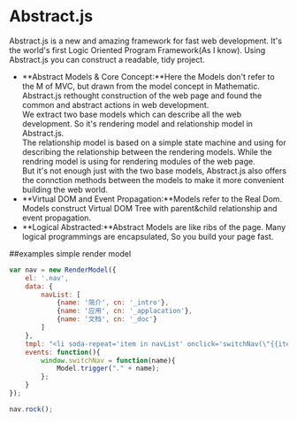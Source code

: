 # Abstract.js
Abstract.js is a new and amazing framework for fast web development. It's the world's first Logic Oriented Program Framework(As I know). Using Abstract.js you can construct a readable, tidy project.

* **Abstract Models & Core Concept:**Here the Models don't refer to the M of MVC, but drawn from the model concept in Mathematic. Abstract.js rethought construction of the web page and found the common and abstract actions in web development.
<br />We extract two base models which can describe all the web development. So it's rendering model and relationship model in Abstract.js.
<br />The relationship model is based on a simple state machine and using for describing the relationship between the rendering models. While the rendring model is using for rendering modules of the web page.
<br />But it's not enough just with the two base models, Abstract.js also offers the connction methods between the models to make it more convenient building the web world.
* **Virtual DOM and Event Propagation:**Models refer to the Real Dom. Models construct Virtual DOM Tree with parent&child relationship and event propagation.
* **Logical Abstracted:**Abstract Models are like ribs of the page. Many logical programmings are encapsulated, So you build your page fast.

##examples
simple render model
```javascript
var nav = new RenderModel({
    el: '.nav',
    data: {
        navList: [
            {name: '简介', cn: '_intro'},
            {name: '应用', cn: '_applacation'},
            {name: '文档', cn: '_doc'}
        ]
    },
    tmpl: "<li soda-repeat='item in navList' onclick='switchNav(\"{{item.cn}}\")' class='{{item.cn}}'>{{item.name}}</li>",
    events: function(){
        window.switchNav = function(name){
            Model.trigger("." + name);
        };
    }
});

nav.rock();

```

